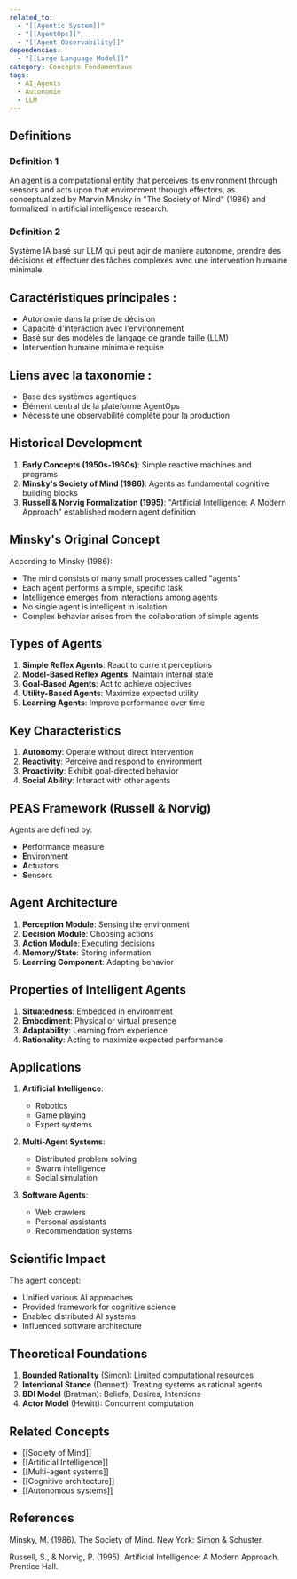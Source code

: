 ```yaml
---
related_to:
  - "[[Agentic System]]"
  - "[[AgentOps]]"
  - "[[Agent Observability]]"
dependencies:
  - "[[Large Language Model]]"
category: Concepts Fondamentaux
tags:
  - AI_Agents
  - Autonomie
  - LLM
---
```


## Definitions

### Definition 1
An agent is a computational entity that perceives its environment through sensors and acts upon that environment through effectors, as conceptualized by Marvin Minsky in "The Society of Mind" (1986) and formalized in artificial intelligence research.

### Definition 2 
Système IA basé sur LLM qui peut agir de manière autonome, prendre des décisions et effectuer des tâches complexes avec une intervention humaine minimale.

## Caractéristiques principales :
- Autonomie dans la prise de décision
- Capacité d'interaction avec l'environnement
- Basé sur des modèles de langage de grande taille (LLM)
- Intervention humaine minimale requise

## Liens avec la taxonomie :
- Base des systèmes agentiques
- Élément central de la plateforme AgentOps
- Nécessite une observabilité complète pour la production

## Historical Development

1. **Early Concepts (1950s-1960s)**: Simple reactive machines and programs
2. **Minsky's Society of Mind (1986)**: Agents as fundamental cognitive building blocks
3. **Russell & Norvig Formalization (1995)**: "Artificial Intelligence: A Modern Approach" established modern agent definition

## Minsky's Original Concept

According to Minsky (1986):
- The mind consists of many small processes called "agents"
- Each agent performs a simple, specific task
- Intelligence emerges from interactions among agents
- No single agent is intelligent in isolation
- Complex behavior arises from the collaboration of simple agents

## Types of Agents

1. **Simple Reflex Agents**: React to current perceptions
2. **Model-Based Reflex Agents**: Maintain internal state
3. **Goal-Based Agents**: Act to achieve objectives
4. **Utility-Based Agents**: Maximize expected utility
5. **Learning Agents**: Improve performance over time

## Key Characteristics

1. **Autonomy**: Operate without direct intervention
2. **Reactivity**: Perceive and respond to environment
3. **Proactivity**: Exhibit goal-directed behavior
4. **Social Ability**: Interact with other agents

## PEAS Framework (Russell & Norvig)

Agents are defined by:
- **P**erformance measure
- **E**nvironment
- **A**ctuators
- **S**ensors

## Agent Architecture

1. **Perception Module**: Sensing the environment
2. **Decision Module**: Choosing actions
3. **Action Module**: Executing decisions
4. **Memory/State**: Storing information
5. **Learning Component**: Adapting behavior

## Properties of Intelligent Agents

1. **Situatedness**: Embedded in environment
2. **Embodiment**: Physical or virtual presence
3. **Adaptability**: Learning from experience
4. **Rationality**: Acting to maximize expected performance

## Applications

1. **Artificial Intelligence**:
   - Robotics
   - Game playing
   - Expert systems

2. **Multi-Agent Systems**:
   - Distributed problem solving
   - Swarm intelligence
   - Social simulation

3. **Software Agents**:
   - Web crawlers
   - Personal assistants
   - Recommendation systems

## Scientific Impact

The agent concept:
- Unified various AI approaches
- Provided framework for cognitive science
- Enabled distributed AI systems
- Influenced software architecture

## Theoretical Foundations

1. **Bounded Rationality** (Simon): Limited computational resources
2. **Intentional Stance** (Dennett): Treating systems as rational agents
3. **BDI Model** (Bratman): Beliefs, Desires, Intentions
4. **Actor Model** (Hewitt): Concurrent computation

## Related Concepts
- [[Society of Mind]]
- [[Artificial Intelligence]]
- [[Multi-agent systems]]
- [[Cognitive architecture]]
- [[Autonomous systems]]

## References

Minsky, M. (1986). The Society of Mind. New York: Simon & Schuster.

Russell, S., & Norvig, P. (1995). Artificial Intelligence: A Modern Approach. Prentice Hall.